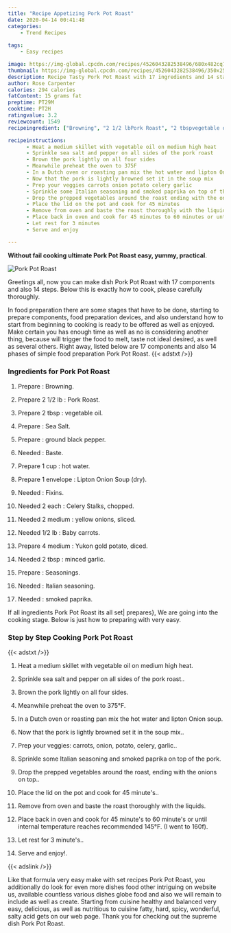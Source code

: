 ```yaml
---
title: "Recipe Appetizing Pork Pot Roast"
date: 2020-04-14 00:41:48
categories:
    - Trend Recipes
    
tags:
    - Easy recipes

image: https://img-global.cpcdn.com/recipes/4526043282538496/680x482cq70/pork-pot-roast-recipe-main-photo.jpg
thumbnail: https://img-global.cpcdn.com/recipes/4526043282538496/350x250cq70/pork-pot-roast-recipe-main-photo.jpg
description: Recipe Tasty Pork Pot Roast with 17 ingredients and 14 stages of easy cooking.
author: Rose Carpenter
calories: 294 calories
fatContent: 15 grams fat
preptime: PT29M
cooktime: PT2H
ratingvalue: 3.2
reviewcount: 1549
recipeingredient: ["Browning", "2 1/2 lbPork Roast", "2 tbspvegetable oil", "Sea Salt", "ground black pepper", "Baste", "1 cuphot water", "1 envelopeLipton Onion Soup dry", "Fixins", "2 eachCelery Stalks chopped", "2 mediumyellow onions sliced", "1/2 lbBaby carrots", "4 mediumYukon gold potato diced", "2 tbspminced garlic", "Seasonings", "Italian seasoning", "smoked paprika"]

recipeinstructions: 
      - Heat a medium skillet with vegetable oil on medium high heat 
      - Sprinkle sea salt and pepper on all sides of the pork roast 
      - Brown the pork lightly on all four sides 
      - Meanwhile preheat the oven to 375F 
      - In a Dutch oven or roasting pan mix the hot water and lipton Onion soup 
      - Now that the pork is lightly browned set it in the soup mix 
      - Prep your veggies carrots onion potato celery garlic 
      - Sprinkle some Italian seasoning and smoked paprika on top of the pork 
      - Drop the prepped vegetables around the roast ending with the onions on top 
      - Place the lid on the pot and cook for 45 minutes 
      - Remove from oven and baste the roast thoroughly with the liquids 
      - Place back in oven and cook for 45 minutes to 60 minutes or until internal temperature reaches recommended 145F I went to 160f 
      - Let rest for 3 minutes 
      - Serve and enjoy

---
```




**Without fail cooking ultimate Pork Pot Roast easy, yummy, practical**. 


![Pork Pot Roast](https://img-global.cpcdn.com/recipes/4526043282538496/680x482cq70/pork-pot-roast-recipe-main-photo.jpg "Pork Pot Roast")




Greetings all, now you can make dish Pork Pot Roast with 17 components and also 14 steps. Below this is exactly how to cook, please carefully thoroughly.

In food preparation there are some stages that have to be done, starting to prepare components, food preparation devices, and also understand how to start from beginning to cooking is ready to be offered as well as enjoyed. Make certain you has enough time as well as no is considering another thing, because will trigger the food to melt, taste not ideal desired, as well as several others. Right away, listed below are 17 components and also 14 phases of simple food preparation Pork Pot Roast.
{{< adstxt />}}

### Ingredients for Pork Pot Roast


1. Prepare  : Browning.

1. Prepare 2 1/2 lb : Pork Roast.

1. Prepare 2 tbsp : vegetable oil.

1. Prepare  : Sea Salt.

1. Prepare  : ground black pepper.

1. Needed  : Baste.

1. Prepare 1 cup : hot water.

1. Prepare 1 envelope : Lipton Onion Soup (dry).

1. Needed  : Fixins.

1. Needed 2 each : Celery Stalks, chopped.

1. Needed 2 medium : yellow onions, sliced.

1. Needed 1/2 lb : Baby carrots.

1. Prepare 4 medium : Yukon gold potato, diced.

1. Needed 2 tbsp : minced garlic.

1. Prepare  : Seasonings.

1. Needed  : Italian seasoning.

1. Needed  : smoked paprika.



If all ingredients Pork Pot Roast its all set| prepares}, We are going into the cooking stage. Below is just how to preparing with very easy.

### Step by Step Cooking Pork Pot Roast

{{< adstxt />}}


1. Heat a medium skillet with vegetable oil on medium high heat.



1. Sprinkle sea salt and pepper on all sides of the pork roast..



1. Brown the pork lightly on all four sides.



1. Meanwhile preheat the oven to 375°F.



1. In a Dutch oven or roasting pan mix the hot water and lipton Onion soup.



1. Now that the pork is lightly browned set it in the soup mix..



1. Prep your veggies: carrots, onion, potato, celery, garlic..



1. Sprinkle some Italian seasoning and smoked paprika on top of the pork.



1. Drop the prepped vegetables around the roast, ending with the onions on top..



1. Place the lid on the pot and cook for 45 minute&#39;s..



1. Remove from oven and baste the roast thoroughly with the liquids.



1. Place back in oven and cook for 45 minute&#39;s to 60 minute&#39;s or until internal temperature reaches recommended 145°F. (I went to 160f).



1. Let rest for 3 minute&#39;s..



1. Serve and enjoy!.





{{< adslink />}}

Like that formula very easy make with set recipes Pork Pot Roast, you additionally do look for even more dishes food other intriguing on website us, available countless various dishes globe food and also we will remain to include as well as create. Starting from cuisine healthy and balanced very easy, delicious, as well as nutritious to cuisine fatty, hard, spicy, wonderful, salty acid gets on our web page. Thank you for checking out the supreme dish Pork Pot Roast.

